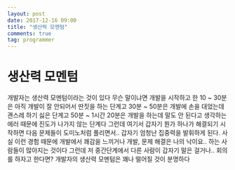 ```yaml
---
layout: post
date: 2017-12-16 09:00
title: "생산력 모멘텀"
comments: true
tag: programmer
---
```



# 생산력 모멘텀

개발자는 생산력 모멘텀이라는 것이 있다
무슨 말이냐면 개발을 시작하고 한 10 ~ 30분은 아직 개발이 잘 안되어서 딴짓을 하는 단계고
30분 ~ 50분은 개발에 손을 대었는데 괜스레 하기 싫은 단계고
50분 ~ 1시간 20분은 개발을 하는데 말도 안 된다고 생각하는 에러 때문에 진도가 나가지 않는 단계다
그런데 여기서 갑자기 뭔가 하나가 해결되기 시작하면 다음 문제들이 도미노처럼 풀리면서.. 갑자기 엄청난 집중력을 발휘하게 된다.
사실 이런 경험 때문에 개발에서 쾌감을 느끼거나 개발, 문제 해결은 나의 낙이요.. 하는 사람들이 많아지는 것이다
그런데 저 중간단계에서 다른 사람이 갑자기 말은 걸거나.. 회의를 하자고 한다면?
개발자의 생산력 모멘텀은 꽤나 떨어질 것이 분명하다
